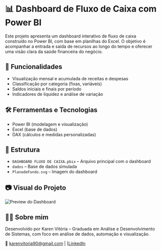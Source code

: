 # 📊 Dashboard de Fluxo de Caixa com Power BI

Este projeto apresenta um dashboard interativo de fluxo de caixa construído no Power BI, com base em planilhas do Excel. O objetivo é acompanhar a entrada e saída de recursos ao longo do tempo e oferecer uma visão clara da saúde financeira do negócio.

## 🚀 Funcionalidades
- Visualização mensal e acumulada de receitas e despesas
- Classificação por categoria (fixas, variáveis)
- Saldos iniciais e finais por período
- Indicadores de liquidez e análise de variação

## 🛠️ Ferramentas e Tecnologias
- Power BI (modelagem e visualização)
- Excel (base de dados)
- DAX (cálculos e medidas personalizadas)

## 📁 Estrutura
- `DASHBOARD FLUXO DE CAIXA.pbix` – Arquivo principal com o dashboard
- `dados` – Base de dados simulada
- `PlanodeFundo.svg` – Imagem do dashboard

## 📷 Visual do Projeto

![Preview do Dashboard](file:///C:/Users/karen/Downloads/DASHBOARD%20PREVIEW.png)

## 👩‍💻 Sobre mim
Desenvolvido por Karen Vitória – Graduada em Análise e Desenvolvimento de Sistemas, com foco em análise de dados, automação e visualização.

📧 karenvitoria90@gmail.com | [[LinkedIn](https://www.linkedin.com/in/karen-vitória-a20742251/)
